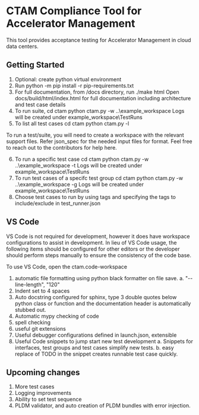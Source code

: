 # CTAM Compliance Tool for Accelerator Management

This tool provides acceptance testing for Accelerator Management in cloud data centers.

## Getting Started

1. Optional:  create python virtual environment
2. Run 
      python -m pip install -r pip-requirements.txt
3. For full documentation, from /docs directory, run 
      ./make html
      Open docs/build/html/index.html for full documentation including architecture and test case details
4. To run suite,
      cd ctam
      python ctam.py -w ..\example_workspace
      Logs will be created under example_workspace\TestRuns
5. To list all test cases 
      cd ctam
      python ctam.py -l

To run a test/suite, you will need to create a workspace with the relevant support files. 
Refer json_spec for the needed input files for format. Feel free to reach out to the contributors for help here. 
 

6. To run a specific test case 
      cd ctam
      python ctam.py -w ..\example_workspace -t <test case id>
      Logs will be created under example_workspace\TestRuns
7. To run test cases of a specifc test group
      cd ctam
      python ctam.py -w ..\example_workspace -g <test group name>
      Logs will be created under example_workspace\TestRuns
8. Choose test cases to run by using tags and specifying the tags to include/exclude in test_runner.json 



## VS Code

  VS Code is not required for development, however it does have workspace configurations to assist in development.
  In lieu of VS Code usage, the following items should be configured for other editors or the developer should perform
  steps manually to ensure the consistency of the code base.

  To use VS Code, open the ctam.code-workspace

  1. automatic file formatting using python black formatter on file save.
     a. "--line-length", "120"
  2. Indent set to 4 spaces
  3. Auto docstring configured for sphinx, type 3 double quotes below python class or function and the documentation header is automatically stubbed out.
  4. Automatic mypy checking of code
  5. spell checking
  6. useful git extensions
  7. Useful debugger configurations defined in launch.json,   extensible
  8. Useful Code snippets to jump start new test development
     a. Snippets for interfaces, test groups and test cases simplify new tests.
     b. easy replace of TODO in the snippet creates runnable test case quickly.

## Upcoming changes 

1. More test cases 
2. Logging improvements
3. Ability to set test sequence
4. PLDM validator, and auto creation of PLDM bundles with error injection.

